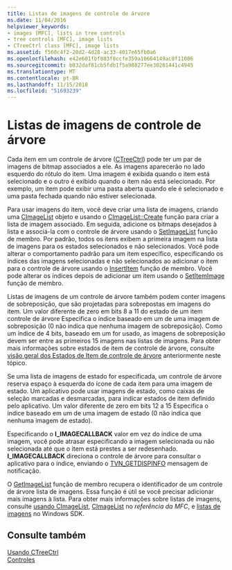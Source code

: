 ```yaml
---
title: Listas de imagens de controle de árvore
ms.date: 11/04/2016
helpviewer_keywords:
- images [MFC], lists in tree controls
- tree controls [MFC], image lists
- CTreeCtrl class [MFC], image lists
ms.assetid: f560c4f2-20d2-4d28-ac33-4017e65fb0a6
ms.openlocfilehash: e42e601fbf803f8ccfe359a10664149ac8f11086
ms.sourcegitcommit: b032daf81cb5fdb1f5a988277ee30201441c4945
ms.translationtype: MT
ms.contentlocale: pt-BR
ms.lasthandoff: 11/15/2018
ms.locfileid: "51693239"
---
```

# <a name="tree-control-image-lists"></a>Listas de imagens de controle de árvore

Cada item em um controle de árvore ([CTreeCtrl](../mfc/reference/ctreectrl-class.md)) pode ter um par de imagens de bitmap associados a ele. As imagens aparecerão no lado esquerdo do rótulo do item. Uma imagem é exibida quando o item está selecionado e o outro é exibido quando o item não está selecionado. Por exemplo, um item pode exibir uma pasta aberta quando ele é selecionado e uma pasta fechada quando não estiver selecionada.

Para usar imagens do item, você deve criar uma lista de imagens, criando uma [CImageList](../mfc/reference/cimagelist-class.md) objeto e usando o [CImageList::Create](../mfc/reference/cimagelist-class.md#create) função para criar a lista de imagem associado. Em seguida, adicione os bitmaps desejados à lista e associá-la com o controle de árvore usando o [SetImageList](../mfc/reference/ctreectrl-class.md#setimagelist) função de membro. Por padrão, todos os itens exibem a primeira imagem na lista de imagens para os estados selecionados e não selecionados. Você pode alterar o comportamento padrão para um item específico, especificando os índices das imagens selecionadas e não selecionados ao adicionar o item para o controle de árvore usando o [InsertItem](../mfc/reference/ctreectrl-class.md#insertitem) função de membro. Você pode alterar os índices depois de adicionar um item usando o [SetItemImage](../mfc/reference/ctreectrl-class.md#setitemimage) função de membro.

Listas de imagens de um controle de árvore também podem conter imagens de sobreposição, que são projetadas para sobrepostas em imagens do item. Um valor diferente de zero em bits 8 a 11 do estado de um item controle de árvore Especifica o índice baseado em um de uma imagem de sobreposição (0 não indica que nenhuma imagem de sobreposição). Como um índice de 4 bits, baseado em um for usado, as imagens de sobreposição devem ser entre as primeiros 15 imagens nas listas de imagens. Para obter mais informações sobre estados de item de controle de árvore, consulte [visão geral dos Estados de Item de controle de árvore](../mfc/tree-control-item-states-overview.md) anteriormente neste tópico.

Se uma lista de imagens de estado for especificada, um controle de árvore reserva espaço à esquerda do ícone de cada item para uma imagem de estado. Um aplicativo pode usar imagens de estado, como caixas de seleção marcadas e desmarcadas, para indicar estados de item definido pelo aplicativo. Um valor diferente de zero em bits 12 a 15 Especifica o índice baseado em um de uma imagem de estado (0 não indica que nenhuma imagem de estado).

Especificando o **I_IMAGECALLBACK** valor em vez do índice de uma imagem, você pode atrasar especificando a imagem selecionada ou não selecionada até que o item está prestes a ser redesenhado. **I_IMAGECALLBACK** direciona o controle de árvore para consultar o aplicativo para o índice, enviando o [TVN_GETDISPINFO](/windows/desktop/Controls/tvn-getdispinfo) mensagem de notificação.

O [GetImageList](../mfc/reference/ctreectrl-class.md#getimagelist) função de membro recupera o identificador de um controle de árvore lista de imagens. Essa função é útil se você precisar adicionar mais imagens à lista. Para obter mais informações sobre listas de imagens, consulte [usando CImageList](../mfc/using-cimagelist.md), [CImageList](../mfc/reference/cimagelist-class.md) no *referência da MFC*, e [listas de imagens](/windows/desktop/controls/image-lists) no Windows SDK.

## <a name="see-also"></a>Consulte também

[Usando CTreeCtrl](../mfc/using-ctreectrl.md)<br/>
[Controles](../mfc/controls-mfc.md)

